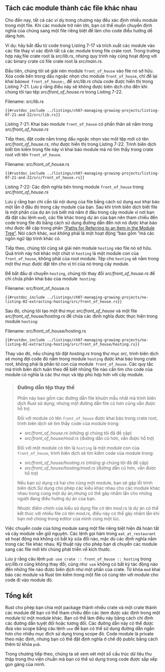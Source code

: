 ## Tách các module thành các file khác nhau

Cho đến nay, tất cả các ví dụ trong chương này đều xác định nhiều module trong một file.
Khi các module trở nên lớn, bạn có thể muốn chuyển định nghĩa của chúng sang một file riêng biệt 
để làm cho code điều hướng dễ dàng hơn.

Ví dụ: hãy bắt đầu từ code trong Listing 7-17 và trích xuất các module vào các file thay vì xác định tất cả các module trong file crate root.
Trong trường hợp này,file crate root là *src/lib.rs*, nhưng quy trình này cũng hoạt động với các binary crate có file crate root là *src/main.rs*.

Đầu tiên, chúng tôi sẽ giải nén module `front_of_house` vào file nó sở hữu. Xóa code bên trong dấu ngoặc nhọn cho module `front_of_house`,
chỉ để lại khai báo` mod front_of_house; `, để *src/lib.rs* chứa code được hiển thị trong Listing 7-21. 
Lưu ý rằng điều này sẽ không được biên dịch cho đến khi chúng tôi tạo tệp *src/front_of_house.rs* trong Listing 7-22.

<span class="filename">Filename: src/lib.rs</span>

```rust,ignore,does_not_compile
{{#rustdoc_include ../listings/ch07-managing-growing-projects/listing-07-21-and-22/src/lib.rs}}
```

<span class="caption">Listing 7-21: Khai báo module `front_of_house` có phần thân sẽ nằm trong *src/front_of_house.rs*</span>

Tiếp theo, đặt code nằm trong dấu ngoặc nhọn vào một tệp mới có tên
*src/front_of_house.rs*, như được hiển thị trong Listing 7-22. 
Trình biên dịch biết tìm kiếm trong file này vì khai báo module mà nó tìm thấy trong crate root với tên `front_of_house`.

<span class="filename">Filename: src/front_of_house.rs</span>

```rust,ignore
{{#rustdoc_include ../listings/ch07-managing-growing-projects/listing-07-21-and-22/src/front_of_house.rs}}
```

<span class="caption">Listing 7-22: Các định nghĩa bên trong module `front_of_house`
trong *src/front_of_house.rs*</span>

Lưu ý rằng bạn chỉ cần tải nội dung của file bằng cách sử dụng `mod`
khai báo một lần ở đâu đó trong cây module của bạn. Sau khi trình biên dịch biết file 
là một phần của dự án (và biết mã nằm ở đâu trong cây module vì nơi bạn đã đặt câu lệnh `mod`),
các file khác trong dự án của bạn nên tham chiếu đến code trong file đó bằng cách sử dụng 
đường dẫn đến nơi nó được khai báo như được đề cập trong phần [“Paths for Referring to an Item in the Module
Tree”][paths]<!-- ignore -->. Nói cách khác, `mod` *không* phải là một hoạt động “bao gồm ”mà các ngôn ngữ lập trình khác có.

Tiếp theo, chúng tôi cũng sẽ giải nén module `hosting` vào file nó sở hữu. Quá trình này 
hơi khác một chút vì `hosting` là một module con của` front_of_house`, không phải của root module. 
Tệp cho `hosting` sẽ nằm trong một thư mục được đặt tên cho vị trí của nó trong cây module.

Để bắt đầu di chuyển `hosting`, chúng tôi thay đổi *src/front_of_house.rs* để chỉ chứa phần khai báo của module` hosting`:

<span class="filename">Filename: src/front_of_house.rs</span>

```rust,ignore
{{#rustdoc_include ../listings/ch07-managing-growing-projects/no-listing-02-extracting-hosting/src/front_of_house.rs}}
```

Sau đó, chúng tôi tạo một thư mục *src/front_of_house* và một file *src/front_of_house/hosting.rs* để
chứa các định nghĩa được thực hiện trong module `hosting`:

<span class="filename">Filename: src/front_of_house/hosting.rs</span>

```rust,ignore
{{#rustdoc_include ../listings/ch07-managing-growing-projects/no-listing-02-extracting-hosting/src/front_of_house/hosting.rs}}
```

Thay vào đó, nếu chúng tôi đặt *hosting.rs* trong thư mục *src*, trình biên dịch sẽ mong đợi code 
đó nằm trong module `hosting` được khai báo trong crate root, không phải là phần tử con của module` front_of_house`. 
Các quy tắc mà trình biên dịch tuân theo để biết những file nào cần tìm cho code của module có nghĩa 
là các thư mục và tệp phù hợp hơn với cây module.

> ### Đường dẫn tệp thay thế
>
> Phần này bao gồm các đường dẫn file khuôn mẫu nhất mà trình biên dịch Rust sử dụng;
> nhưng một đường dẫn file cũ hơn cũng vẫn được hỗ trợ.
>
> Đối với module có tên `front_of_house` được khai báo trong crate root, trình biên dịch
> sẽ tìm thấy code của module trong:
>
> * *src/front_of_house.rs* (những gì chúng tôi đã đề cập)
> * *src/front_of_house/mod.rs* (đường dẫn cũ hơn, vẫn được hỗ trợ)
>
> Đối với một module có tên là `hosting` là một module con của` front_of_house`,
> trình biên dịch sẽ tìm kiếm code của module trong:
>
> * *src/front_of_house/hosting.rs* (những gì chúng tôi đã đề cập)
> * *src/front_of_house/hosting/mod.rs* (đường dẫn cũ hơn, vẫn được hỗ trợ)
>
> Nếu bạn sử dụng cả hai cho cùng một module, bạn sẽ gặp lỗi trình biên dịch.Sử dụng
> cho phép các kiểu khác nhau cho các module khác nhau trong cùng một dự án,nhưng
> có thể gây nhầm lẫn cho những người đang điều hướng dự án của bạn.
>
> Nhược điểm chính của kiểu sử dụng file có tên *mod.rs* là
> dự án có thể kết thúc với nhiều file có tên *mod.rs*, điều này có thể gây nhầm lẫn
> khi bạn mở chúng trong editor của mình cùng một lúc.

Việc chuyển code của từng module sang một file riêng biệt hiện đã hoàn tất và cây module vẫn giữ nguyên. 
Các lệnh gọi hàm trong `eat_at_restaurant` sẽ hoạt động mà không có bất kỳ sửa đổi nào, mặc dù các định nghĩa nằm trong các file khác nhau. 
Kỹ thuật này cho phép bạn di chuyển các module sang các file mới khi chúng phát triển về kích thước.

Lưu ý rằng câu lệnh `pub use crate :: front_of_house :: hosting` trong *src/lib.rs* cũng không thay đổi, cũng như` use` không có bất kỳ 
tác động nào đến những file nào được biên dịch như một phần của crate. Từ khóa `mod` khai báo các module và Rust tìm kiếm trong một file 
có cùng tên với module cho code đi vào module đó.

## Tổng kết

Rust cho phép bạn chia một package thành nhiều crate và một crate thành các module để bạn có thể tham chiếu 
đến các item được xác định trong một module từ một module khác. Bạn có thể làm điều này bằng cách chỉ định 
các đường dẫn tuyệt đối hoặc tương đối. Các đường dẫn này có thể được đưa vào scope bằng câu lệnh `use` để bạn có thể 
sử dụng đường dẫn ngắn hơn cho nhiều mục đích sử dụng trong scope đó. Code module là private theo mặc định, nhưng bạn có thể 
đặt định nghĩa ở chế độ public bằng cách thêm từ khóa `pub`.

Trong chương tiếp theo, chúng ta sẽ xem xét một số cấu trúc dữ liệu thu thập trong thư viện chuẩn mà bạn có thể sử dụng trong code được sắp xếp gọn gàng của mình.

[paths]: ch07-03-paths-for-referring-to-an-item-in-the-module-tree.html

